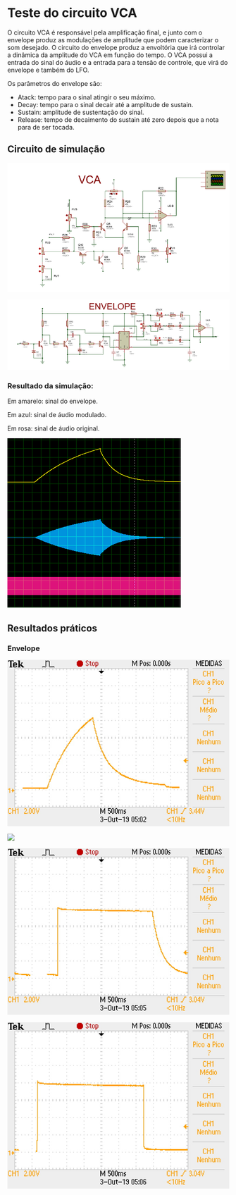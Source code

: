# Teste do circuito VCA

O circuito VCA é responsável pela amplificação final, e junto com o envelope produz as modulações 
de amplitude que podem caracterizar o som desejado. O circuito do envelope produz a envoltória que irá controlar
a dinâmica da amplitude do VCA em função do tempo. O VCA possui a entrada do sinal do áudio e a entrada 
para a tensão de controle, que virá do envelope e também do LFO.

Os parâmetros do envelope são:

  - Atack: tempo para o sinal atingir o seu máximo.
  - Decay: tempo para o sinal decair até a amplitude de sustain.
  - Sustain: amplitude de sustentação do sinal.
  - Release: tempo de decaimento do sustain até zero depois que a nota para de ser tocada.

## Circuito de simulação

![](https://github.com/diogo0001/PI_III/blob/master/VCA_test/VCA_circuit.PNG)

![](https://github.com/diogo0001/PI_III/blob/master/VCA_test/envelope_circuit.PNG)

### Resultado da simulação:

Em amarelo: sinal do envelope.

Em azul: sinal de áudio modulado.

Em rosa: sinal de áudio original.

![](https://github.com/diogo0001/PI_III/blob/master/VCA_test/vca_envelope.PNG)



## Resultados práticos

### Envelope
![](https://github.com/diogo0001/PI_III/blob/master/VCA_test/TEK0000.JPG)

![](hhttps://github.com/diogo0001/PI_III/blob/master/VCA_test/TEK0001.JPG)

![](https://github.com/diogo0001/PI_III/blob/master/VCA_test/TEK0002.JPG)

![](https://github.com/diogo0001/PI_III/blob/master/VCA_test/TEK0003.JPG)
